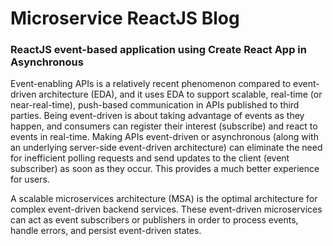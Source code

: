 # Microservice ReactJS Blog
### ReactJS event-based application using Create React App in Asynchronous

Event-enabling APIs is a relatively recent phenomenon compared to event-driven architecture (EDA), 
and it uses EDA to support scalable, real-time (or near-real-time), push-based communication in APIs published to third parties. 
Being event-driven is about taking advantage of events as they happen, and consumers can register their interest (subscribe) 
and react to events in real-time. Making APIs event-driven or asynchronous (along with an underlying server-side event-driven architecture) 
can eliminate the need for inefficient polling requests and send updates to the client (event subscriber) as soon as they occur. 
This provides a much better experience for users.

A scalable microservices architecture (MSA) is the optimal architecture for complex event-driven backend services. 
These event-driven microservices can act as event subscribers or publishers in order to process events, handle errors, 
and persist event-driven states.
